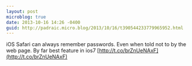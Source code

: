 ```yaml
---
layout: post
microblog: true
date: 2013-10-16 14:26 -0400
guid: http://padraic.micro.blog/2013/10/16/t390544233779965952.html
---
```

iOS Safari can always remember passwords. Even when told not to by the web page. By far best feature in ios7 [http://t.co/brZnUeNAxF](http://t.co/brZnUeNAxF)
